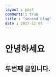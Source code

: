 ```yaml
---
layout : post
comments : true
title : "second blog"
date : 2017-12-07
---
```



안녕하세요
=======
## 두번째 글입니다. 
